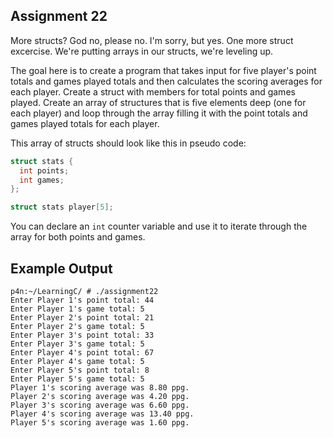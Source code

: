 ## Assignment 22
More structs? God no, please no. I'm sorry, but yes. One more struct excercise. We're putting arrays in our structs, we're leveling up. 

The goal here is to create a program that takes input for five player's point totals and games played totals and then calculates the scoring averages for each player. Create a struct with members for total points and games played. Create an array of structures that is five elements deep (one for each player) and loop through the array filling it with the point totals and games played totals for each player. 

This array of structs should look like this in pseudo code:
```c
struct stats {
  int points;
  int games;
};

struct stats player[5];
```

You can declare an `int` counter variable and use it to iterate through the array for both points and games. 

## Example Output
```terminal_session
p4n:~/LearningC/ # ./assignment22                                          
Enter Player 1's point total: 44
Enter Player 1's game total: 5
Enter Player 2's point total: 21
Enter Player 2's game total: 5
Enter Player 3's point total: 33
Enter Player 3's game total: 5
Enter Player 4's point total: 67
Enter Player 4's game total: 5
Enter Player 5's point total: 8
Enter Player 5's game total: 5
Player 1's scoring average was 8.80 ppg.
Player 2's scoring average was 4.20 ppg.
Player 3's scoring average was 6.60 ppg.
Player 4's scoring average was 13.40 ppg.
Player 5's scoring average was 1.60 ppg.
```

